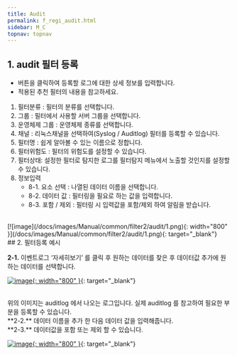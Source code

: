 ```yaml
---
title: Audit
permalink: f_regi_audit.html
sidebar: M_C
topnav: topnav
---
```


## 1. audit 필터 등록
- 버튼을 클릭하여 등록할 로그에 대한 상세 정보를 입력합니다.
- 적용된 추천 필터의 내용을 참고하세요.

1. 필터분류 : 필터의 분류를 선택합니다.
2. 그룹 : 필터에서 사용할 서버 그룹을 선택합니다.
3. 운영체제 그룹 : 운영체제 종류를 선택합니다.
4. 채널 : 리눅스채널을 선택하여(Syslog / Auditlog) 필터를 등록할 수 있습니다. 
5. 필터명 : 쉽게 알아볼 수 있는 이름으로 정합니다.
6. 필터위험도 : 필터의 위험도를 설정할 수 있습니다. 
7. 필터상태: 설정한 필터로 탐지한 로그를 필터탐지 메뉴에서 노출할 것인지를 설정할 수 있습니다.
8. 정보입력
     - 8-1. 요소 선택 : 나열된 데이터 이름을 선택합니다.
     - 8-2. 데이터 값 : 필터링을 필요로 하는 값을 입력합니다.
     - 8-3. 포함 / 제외 : 필터링 시 입력값을 포함/제외 하여 알림을 받습니다.

<br />
[![image](/docs/images/Manual/common/filter2/audit/1.png){: width="800" }](/docs/images/Manual/common/filter2/audit/1.png){: target="_blank"} 

 
<br />
## 2. 필터등록 예시 

**2-1.** 이벤트로그 ‘자세히보기’ 를 클릭 후 원하는 데이터를 찾은 후 데이터값 추가에 원하는 데이터를 선택합니다.

[![image](/docs/images/Manual/common/filter2/audit/2.png){: width="800" }](/docs/images/Manual/common/filter2/audit/2.png){: target="_blank"} 

<br />
     위의 이미지는 auditlog 에서  나오는 로그입니다.
     실제 auditlog 를 참고하여 필요한 부분을 등록할 수 있습니다.

<br />
**2-2.** 데이터 이름을 추가 한 다음 데이터 값을 입력해줍니다.

<br />
**2-3.** 데이터값을 포함 또는 제외 할 수 있습니다. 

[![image](/docs/images/Manual/common/filter2/audit/3.png){: width="800" }](/docs/images/Manual/common/filter2/audit/3.png){: target="_blank"} 